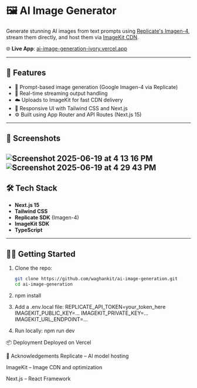 # 🖼️ AI Image Generator

Generate stunning AI images from text prompts using [Replicate's Imagen-4](https://replicate.com/google/imagen-4), stream them directly, and host them via [ImageKit CDN](https://imagekit.io).

🌐 **Live App**: [ai-image-generation-ivory.vercel.app](https://ai-image-generation-ivory.vercel.app)

---

## 🚀 Features

- 🧠 Prompt-based image generation (Google Imagen-4 via Replicate)
- 📡 Real-time streaming output handling
- ☁️ Uploads to ImageKit for fast CDN delivery
- 🧼 Responsive UI with Tailwind CSS and Next.js
- ⚙️ Built using App Router and API Routes (Next.js 15)

---

## 📸 Screenshots

![Screenshot 2025-06-19 at 4 13 16 PM](https://github.com/user-attachments/assets/1839193f-6fe7-4ba2-a328-3f1eaf753e8e)
![Screenshot 2025-06-19 at 4 29 43 PM](https://github.com/user-attachments/assets/7cd9887a-9f6a-4254-90e8-a6b21a54d010)
---

## 🛠️ Tech Stack

- **Next.js 15**
- **Tailwind CSS**
- **Replicate SDK** (Imagen-4)
- **ImageKit SDK**
- **TypeScript**

---

## 🧑‍💻 Getting Started

1. Clone the repo:
   ```bash
   git clone https://github.com/waghankit/ai-image-generation.git
   cd ai-image-generation

2. npm install

3. Add a .env.local file:
    REPLICATE_API_TOKEN=your_token_here
    IMAGEKIT_PUBLIC_KEY=...
    IMAGEKIT_PRIVATE_KEY=...
    IMAGEKIT_URL_ENDPOINT=...

4. Run locally:
    npm run dev

📦 Deployment
Deployed on Vercel

🙌 Acknowledgements
Replicate – AI model hosting

ImageKit – Image CDN and optimization

Next.js – React Framework


